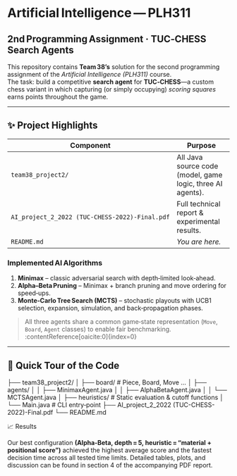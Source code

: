 # Artificial Intelligence — PLH311  
## 2nd Programming Assignment · **TUC‑CHESS Search Agents**

This repository contains **Team 38’s** solution for the second programming assignment
of the *Artificial Intelligence (PLH311)* course.  
The task: build a competitive **search agent** for **TUC‑CHESS**—a
custom chess variant in which capturing (or simply occupying) *scoring squares*
earns points throughout the game.

---

## ✨ Project Highlights
| Component | Purpose |
|-----------|---------|
| `team38_project2/` | All Java source code (model, game logic, three AI agents). |
| `AI_project_2_2022 (TUC‑CHESS‑2022)‑Final.pdf` | Full technical report & experimental results. |
| `README.md` | *You are here.* |

### Implemented AI Algorithms
1. **Minimax** – classic adversarial search with depth‑limited look‑ahead.  
2. **Alpha–Beta Pruning** – Minimax + branch pruning and move ordering for speed‑ups.  
3. **Monte‑Carlo Tree Search (MCTS)** – stochastic playouts with UCB1 selection, expansion,
   simulation, and back‑propagation phases.

> All three agents share a common game‑state representation (`Move`, `Board`,
> `Agent` classes) to enable fair benchmarking. :contentReference[oaicite:0]{index=0}

---

## 📂 Quick Tour of the Code

├── team38_project2/
│ ├── board/ # Piece, Board, Move …
│ ├── agents/
│ │ ├── MinimaxAgent.java
│ │ ├── AlphaBetaAgent.java
│ │ └── MCTSAgent.java
│ ├── heuristics/ # Static evaluation & cutoff functions
│ └── Main.java # CLI entry‑point
├── AI_project_2_2022 (TUC-CHESS-2022)-Final.pdf
└── README.md

📈 Results

Our best configuration **(Alpha‑Beta, depth = 5, heuristic = “material + positional
score”)** achieved the highest average score and the fastest decision time across
all tested time limits. Detailed tables, plots, and discussion can be found in
section 4 of the accompanying PDF report.


